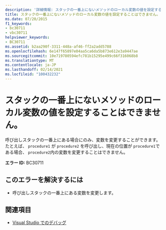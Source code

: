 ```yaml
---
description: '詳細情報: スタックの一番上にないメソッドのローカル変数の値を設定することはできません'
title: スタックの一番上にないメソッドのローカル変数の値を設定することはできません。
ms.date: 07/20/2015
f1_keywords:
- bc30711
- vbc30711
helpviewer_keywords:
- BC30711
ms.assetid: b2aa290f-3311-448a-af46-ff2a2add5788
ms.openlocfilehash: 6e147f65897e04aa5ca6da5b873e612e3a9447ae
ms.sourcegitcommit: 10e719780594efc781b15295e499c66f316068b8
ms.translationtype: MT
ms.contentlocale: ja-JP
ms.lasthandoff: 02/14/2021
ms.locfileid: "100432232"
---
```

# <a name="cannot-set-the-value-of-a-local-variable-for-a-method-that-is-not-at-the-top-of-the-stack"></a>スタックの一番上にないメソッドのローカル変数の値を設定することはできません。

呼び出しスタックの一番上にある場合にのみ、変数を変更することができます。 たとえば、 `procedure1` が `procedure2` を呼び出し、現在の位置が `procedure1`である場合、 `procedure2`内の変数を変更することはできません。  
  
 **エラー ID:** BC30711  
  
## <a name="to-correct-this-error"></a>このエラーを解決するには  
  
- 呼び出しスタックの一番上にある変数を変更します。  
  
## <a name="see-also"></a>関連項目

- [Visual Studio でのデバッグ](/visualstudio/debugger/debugger-feature-tour)
